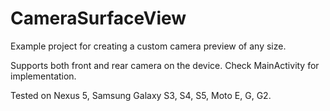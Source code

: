 # CameraSurfaceView
Example project for creating a custom camera preview of any size.

Supports both front and rear camera on the device. Check MainActivity for implementation.

Tested on Nexus 5, Samsung Galaxy S3, S4, S5, Moto E, G, G2.
